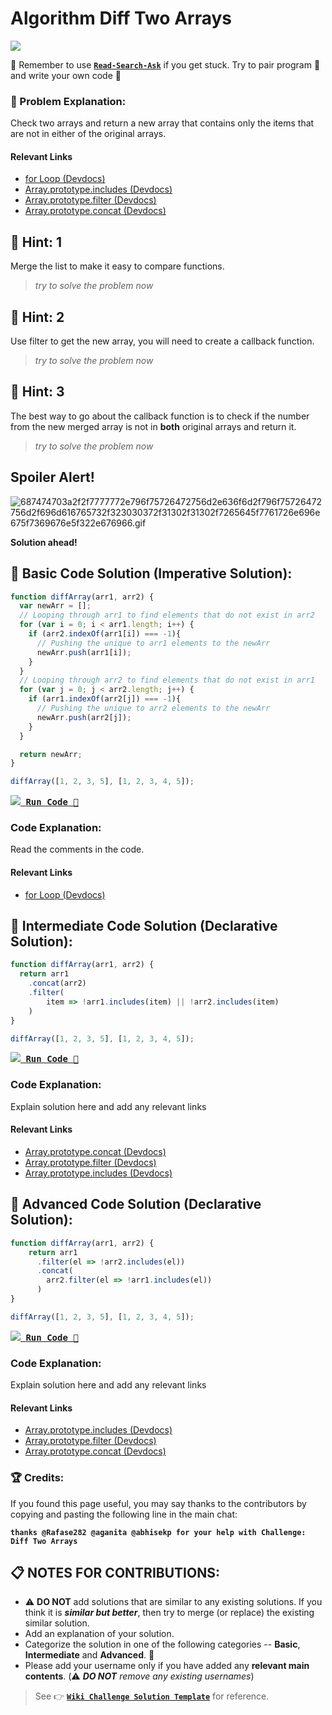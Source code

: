 # Algorithm Diff Two Arrays

![](https://i.imgur.com/HkEgef5.gif)

:triangular_flag_on_post: Remember to use [**`Read-Search-Ask`**](FreeCodeCamp-Get-Help) if you get stuck. Try to pair program :busts_in_silhouette: and write your own code :pencil:

### :checkered_flag: Problem Explanation:

Check two arrays and return a new array that contains only the items that are not in either of the original arrays.

#### Relevant Links

- [for Loop (Devdocs)](https://devdocs.io/javascript/statements/for)
- [Array.prototype.includes (Devdocs)](https://devdocs.io/javascript/global_objects/array/includes)
- [Array.prototype.filter (Devdocs)](https://devdocs.io/javascript/global_objects/array/filter)
- [Array.prototype.concat (Devdocs)](https://devdocs.io/javascript/global_objects/array/concat)

## :speech_balloon: Hint: 1

Merge the list to make it easy to compare functions.

> _try to solve the problem now_

## :speech_balloon: Hint: 2

Use filter to get the new array, you will need to create a callback function.

> _try to solve the problem now_

## :speech_balloon: Hint: 3

The best way to go about the callback function is to check if the number from the new merged array is not in **both** original arrays and return it.

> _try to solve the problem now_

## Spoiler Alert!

![687474703a2f2f7777772e796f75726472756d2e636f6d2f796f75726472756d2f696d616765732f323030372f31302f31302f7265645f7761726e696e675f7369676e5f322e676966.gif](https://files.gitter.im/FreeCodeCamp/Wiki/nlOm/thumb/687474703a2f2f7777772e796f75726472756d2e636f6d2f796f75726472756d2f696d616765732f323030372f31302f31302f7265645f7761726e696e675f7369676e5f322e676966.gif)

**Solution ahead!**

## :beginner: Basic Code Solution (Imperative Solution):

```javascript
function diffArray(arr1, arr2) {
  var newArr = [];
  // Looping through arr1 to find elements that do not exist in arr2  
  for (var i = 0; i < arr1.length; i++) {
    if (arr2.indexOf(arr1[i]) === -1){
      // Pushing the unique to arr1 elements to the newArr
      newArr.push(arr1[i]);
    }
  }
  // Looping through arr2 to find elements that do not exist in arr1
  for (var j = 0; j < arr2.length; j++) {
    if (arr1.indexOf(arr2[j]) === -1){
      // Pushing the unique to arr2 elements to the newArr    
      newArr.push(arr2[j]);
    }
  }

  return newArr;
}

diffArray([1, 2, 3, 5], [1, 2, 3, 4, 5]);
```

[<kbd><img src="https://i.imgur.com/80UCMbk.png"> <strong>Run Code</strong> :rocket: </kbd>](https://repl.it/CLme/0)

### Code Explanation:

Read the comments in the code.

#### Relevant Links

- [for Loop (Devdocs)](https://devdocs.io/javascript/statements/for)

## :sunflower: Intermediate Code Solution (Declarative Solution):

```javascript
function diffArray(arr1, arr2) {
  return arr1
    .concat(arr2)
    .filter(
        item => !arr1.includes(item) || !arr2.includes(item)
    )
}

diffArray([1, 2, 3, 5], [1, 2, 3, 4, 5]);
```

[<kbd><img src="https://i.imgur.com/80UCMbk.png"> <strong>Run Code</strong> :rocket: </kbd>](https://repl.it/CNYb/0)

### Code Explanation:

Explain solution here and add any relevant links

#### Relevant Links

- [Array.prototype.concat (Devdocs)](https://devdocs.io/javascript/global_objects/array/concat)
- [Array.prototype.filter (Devdocs)](https://devdocs.io/javascript/global_objects/array/filter)
- [Array.prototype.includes (Devdocs)](https://devdocs.io/javascript/global_objects/array/includes)

## :rotating_light: Advanced Code Solution (Declarative Solution):

```javascript
function diffArray(arr1, arr2) {
    return arr1
      .filter(el => !arr2.includes(el))
      .concat(
        arr2.filter(el => !arr1.includes(el))
      )
}

diffArray([1, 2, 3, 5], [1, 2, 3, 4, 5]);
```

[<kbd><img src="https://i.imgur.com/80UCMbk.png"> <strong>Run Code</strong> :rocket: </kbd>](https://repl.it/CNYU/0)

### Code Explanation:

Explain solution here and add any relevant links

#### Relevant Links

- [Array.prototype.includes (Devdocs)](https://devdocs.io/javascript/global_objects/array/includes)
- [Array.prototype.filter (Devdocs)](https://devdocs.io/javascript/global_objects/array/filter)
- [Array.prototype.concat (Devdocs)](https://devdocs.io/javascript/global_objects/array/concat)

### :trophy: Credits:

If you found this page useful, you may say thanks to the contributors by copying and pasting the following line in the main chat:

**`thanks @Rafase282 @aganita @abhisekp for your help with Challenge: Diff Two Arrays`**

## :clipboard: NOTES FOR CONTRIBUTIONS:

- :warning: **DO NOT** add solutions that are similar to any existing solutions. If you think it is **_similar but better_**, then try to merge (or replace) the existing similar solution.
- Add an explanation of your solution.
- Categorize the solution in one of the following categories -- **Basic**, **Intermediate** and **Advanced**. :traffic_light:
- Please add your username only if you have added any **relevant main contents**. (:warning: **_DO NOT_** _remove any existing usernames_)

> See :point_right: [**`Wiki Challenge Solution Template`**](Wiki-Template-Challenge-Solution) for reference.
